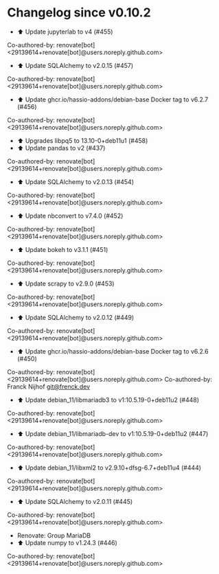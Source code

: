 # Changelog since v0.10.2
- ⬆️ Update jupyterlab to v4 (#455)

Co-authored-by: renovate[bot] <29139614+renovate[bot]@users.noreply.github.com> 
- ⬆️ Update SQLAlchemy to v2.0.15 (#457)

Co-authored-by: renovate[bot] <29139614+renovate[bot]@users.noreply.github.com> 
- ⬆️ Update ghcr.io/hassio-addons/debian-base Docker tag to v6.2.7 (#456)

Co-authored-by: renovate[bot] <29139614+renovate[bot]@users.noreply.github.com> 
- ⬆️ Upgrades libpq5 to 13.10-0+deb11u1 (#458) 
- ⬆️ Update pandas to v2 (#437)

Co-authored-by: renovate[bot] <29139614+renovate[bot]@users.noreply.github.com> 
- ⬆️ Update SQLAlchemy to v2.0.13 (#454)

Co-authored-by: renovate[bot] <29139614+renovate[bot]@users.noreply.github.com> 
- ⬆️ Update nbconvert to v7.4.0 (#452)

Co-authored-by: renovate[bot] <29139614+renovate[bot]@users.noreply.github.com> 
- ⬆️ Update bokeh to v3.1.1 (#451)

Co-authored-by: renovate[bot] <29139614+renovate[bot]@users.noreply.github.com> 
- ⬆️ Update scrapy to v2.9.0 (#453)

Co-authored-by: renovate[bot] <29139614+renovate[bot]@users.noreply.github.com> 
- ⬆️ Update SQLAlchemy to v2.0.12 (#449)

Co-authored-by: renovate[bot] <29139614+renovate[bot]@users.noreply.github.com> 
- ⬆️ Update ghcr.io/hassio-addons/debian-base Docker tag to v6.2.6 (#450)

Co-authored-by: renovate[bot] <29139614+renovate[bot]@users.noreply.github.com>
Co-authored-by: Franck Nijhof <git@frenck.dev> 
- ⬆️ Update debian_11/libmariadb3 to v1:10.5.19-0+deb11u2 (#448)

Co-authored-by: renovate[bot] <29139614+renovate[bot]@users.noreply.github.com> 
- ⬆️ Update debian_11/libmariadb-dev to v1:10.5.19-0+deb11u2 (#447)

Co-authored-by: renovate[bot] <29139614+renovate[bot]@users.noreply.github.com> 
- ⬆️ Update debian_11/libxml2 to v2.9.10+dfsg-6.7+deb11u4 (#444)

Co-authored-by: renovate[bot] <29139614+renovate[bot]@users.noreply.github.com> 
- ⬆️ Update SQLAlchemy to v2.0.11 (#445)

Co-authored-by: renovate[bot] <29139614+renovate[bot]@users.noreply.github.com> 
- Renovate: Group MariaDB 
- ⬆️ Update numpy to v1.24.3 (#446)

Co-authored-by: renovate[bot] <29139614+renovate[bot]@users.noreply.github.com> 
